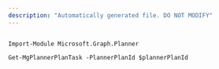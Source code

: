 ```yaml
---
description: "Automatically generated file. DO NOT MODIFY"
---
```


```powershellv2

Import-Module Microsoft.Graph.Planner

Get-MgPlannerPlanTask -PlannerPlanId $plannerPlanId

```